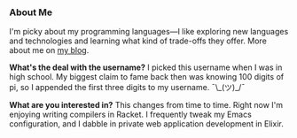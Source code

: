 ### About Me

I'm picky about my programming languages—I like exploring new languages and technologies and learning what kind of trade-offs they offer. More about me on [my blog](https://ashton.wiersdorf.org/about/).

**What's the deal with the username?** I picked this username when I was in high school. My biggest claim to fame back then was knowing 100 digits of pi, so I appended the first three digits to my username. ¯\\\_(ツ)_/¯

**What are you interested in?** This changes from time to time. Right now I'm enjoying writing compilers in Racket. I frequently tweak my Emacs configuration, and I dabble in private web application development in Elixir.
